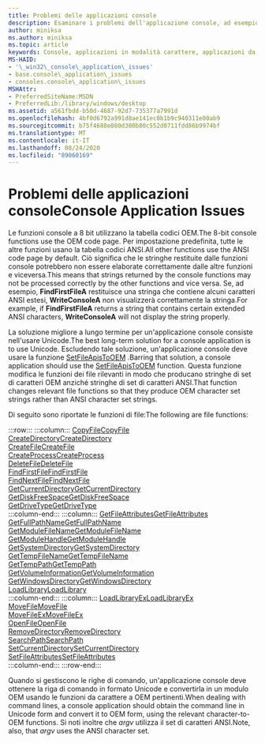 ```yaml
---
title: Problemi delle applicazioni console
description: Esaminare i problemi dell'applicazione console, ad esempio le funzioni che accettano o restituiscono stringhe dei set di caratteri OEM e funzioni che accettano o restituiscono stringhe di set di caratteri ANSI.
author: miniksa
ms.author: miniksa
ms.topic: article
keywords: Console, applicazioni in modalità carattere, applicazioni da riga di comando, applicazioni Terminal, API console
MS-HAID:
- '\_win32\_console\_application\_issues'
- base.console\_application\_issues
- consoles.console\_application\_issues
MSHAttr:
- PreferredSiteName:MSDN
- PreferredLib:/library/windows/desktop
ms.assetid: a561fbdd-b50d-4687-92d7-735377a7991d
ms.openlocfilehash: 4bf0d6792a991d8ae141ec0b1b9c940311e00ab9
ms.sourcegitcommit: b75f4688e080d300b80c552d0711fdd86b9974bf
ms.translationtype: MT
ms.contentlocale: it-IT
ms.lasthandoff: 08/24/2020
ms.locfileid: "89060169"
---
```

# <a name="console-application-issues"></a><span data-ttu-id="013da-104">Problemi delle applicazioni console</span><span class="sxs-lookup"><span data-stu-id="013da-104">Console Application Issues</span></span>

<span data-ttu-id="013da-105">Le funzioni console a 8 bit utilizzano la tabella codici OEM.</span><span class="sxs-lookup"><span data-stu-id="013da-105">The 8-bit console functions use the OEM code page.</span></span> <span data-ttu-id="013da-106">Per impostazione predefinita, tutte le altre funzioni usano la tabella codici ANSI.</span><span class="sxs-lookup"><span data-stu-id="013da-106">All other functions use the ANSI code page by default.</span></span> <span data-ttu-id="013da-107">Ciò significa che le stringhe restituite dalle funzioni console potrebbero non essere elaborate correttamente dalle altre funzioni e viceversa.</span><span class="sxs-lookup"><span data-stu-id="013da-107">This means that strings returned by the console functions may not be processed correctly by the other functions and vice versa.</span></span> <span data-ttu-id="013da-108">Se, ad esempio, **FindFirstFileA** restituisce una stringa che contiene alcuni caratteri ANSI estesi, **WriteConsoleA** non visualizzerà correttamente la stringa.</span><span class="sxs-lookup"><span data-stu-id="013da-108">For example, if **FindFirstFileA** returns a string that contains certain extended ANSI characters, **WriteConsoleA** will not display the string properly.</span></span>

<span data-ttu-id="013da-109">La soluzione migliore a lungo termine per un'applicazione console consiste nell'usare Unicode.</span><span class="sxs-lookup"><span data-stu-id="013da-109">The best long-term solution for a console application is to use Unicode.</span></span> <span data-ttu-id="013da-110">Escludendo tale soluzione, un'applicazione console deve usare la funzione [SetFileApisToOEM](https://msdn.microsoft.com/library/windows/desktop/aa365534) .</span><span class="sxs-lookup"><span data-stu-id="013da-110">Barring that solution, a console application should use the [SetFileApisToOEM](https://msdn.microsoft.com/library/windows/desktop/aa365534) function.</span></span> <span data-ttu-id="013da-111">Questa funzione modifica le funzioni dei file rilevanti in modo che producano stringhe di set di caratteri OEM anziché stringhe di set di caratteri ANSI.</span><span class="sxs-lookup"><span data-stu-id="013da-111">That function changes relevant file functions so that they produce OEM character set strings rather than ANSI character set strings.</span></span>

<span data-ttu-id="013da-112">Di seguito sono riportate le funzioni di file:</span><span class="sxs-lookup"><span data-stu-id="013da-112">The following are file functions:</span></span>

:::row:::
    :::column:::
        [<span data-ttu-id="013da-113">CopyFile</span><span class="sxs-lookup"><span data-stu-id="013da-113">CopyFile</span></span>](https://msdn.microsoft.com/library/windows/desktop/aa363851)  
        [<span data-ttu-id="013da-114">CreateDirectory</span><span class="sxs-lookup"><span data-stu-id="013da-114">CreateDirectory</span></span>](https://msdn.microsoft.com/library/windows/desktop/aa363855)  
        [<span data-ttu-id="013da-115">CreateFile</span><span class="sxs-lookup"><span data-stu-id="013da-115">CreateFile</span></span>](https://msdn.microsoft.com/library/windows/desktop/aa363858)  
        [<span data-ttu-id="013da-116">CreateProcess</span><span class="sxs-lookup"><span data-stu-id="013da-116">CreateProcess</span></span>](https://msdn.microsoft.com/library/windows/desktop/ms682425)  
        [<span data-ttu-id="013da-117">DeleteFile</span><span class="sxs-lookup"><span data-stu-id="013da-117">DeleteFile</span></span>](https://msdn.microsoft.com/library/windows/desktop/aa363915)  
        [<span data-ttu-id="013da-118">FindFirstFile</span><span class="sxs-lookup"><span data-stu-id="013da-118">FindFirstFile</span></span>](https://msdn.microsoft.com/library/windows/desktop/aa364418)  
        [<span data-ttu-id="013da-119">FindNextFile</span><span class="sxs-lookup"><span data-stu-id="013da-119">FindNextFile</span></span>](https://msdn.microsoft.com/library/windows/desktop/aa364428)  
        [<span data-ttu-id="013da-120">GetCurrentDirectory</span><span class="sxs-lookup"><span data-stu-id="013da-120">GetCurrentDirectory</span></span>](https://msdn.microsoft.com/library/windows/desktop/aa364934)  
        [<span data-ttu-id="013da-121">GetDiskFreeSpace</span><span class="sxs-lookup"><span data-stu-id="013da-121">GetDiskFreeSpace</span></span>](https://msdn.microsoft.com/library/windows/desktop/aa364935)  
        [<span data-ttu-id="013da-122">GetDriveType</span><span class="sxs-lookup"><span data-stu-id="013da-122">GetDriveType</span></span>](https://msdn.microsoft.com/library/windows/desktop/aa364939)  
    :::column-end:::
    :::column:::
        [<span data-ttu-id="013da-123">GetFileAttributes</span><span class="sxs-lookup"><span data-stu-id="013da-123">GetFileAttributes</span></span>](https://msdn.microsoft.com/library/windows/desktop/aa364944)  
        [<span data-ttu-id="013da-124">GetFullPathName</span><span class="sxs-lookup"><span data-stu-id="013da-124">GetFullPathName</span></span>](https://msdn.microsoft.com/library/windows/desktop/aa364963)  
        [<span data-ttu-id="013da-125">GetModuleFileName</span><span class="sxs-lookup"><span data-stu-id="013da-125">GetModuleFileName</span></span>](https://msdn.microsoft.com/library/windows/desktop/ms683197)  
        [<span data-ttu-id="013da-126">GetModuleHandle</span><span class="sxs-lookup"><span data-stu-id="013da-126">GetModuleHandle</span></span>](https://msdn.microsoft.com/library/windows/desktop/ms683199)  
        [<span data-ttu-id="013da-127">GetSystemDirectory</span><span class="sxs-lookup"><span data-stu-id="013da-127">GetSystemDirectory</span></span>](https://msdn.microsoft.com/library/windows/desktop/ms724373)  
        [<span data-ttu-id="013da-128">GetTempFileName</span><span class="sxs-lookup"><span data-stu-id="013da-128">GetTempFileName</span></span>](https://msdn.microsoft.com/library/windows/desktop/aa364991)  
        [<span data-ttu-id="013da-129">GetTempPath</span><span class="sxs-lookup"><span data-stu-id="013da-129">GetTempPath</span></span>](https://msdn.microsoft.com/library/windows/desktop/aa364992)  
        [<span data-ttu-id="013da-130">GetVolumeInformation</span><span class="sxs-lookup"><span data-stu-id="013da-130">GetVolumeInformation</span></span>](https://msdn.microsoft.com/library/windows/desktop/aa364993)  
        [<span data-ttu-id="013da-131">GetWindowsDirectory</span><span class="sxs-lookup"><span data-stu-id="013da-131">GetWindowsDirectory</span></span>](https://msdn.microsoft.com/library/windows/desktop/ms724454)  
        [<span data-ttu-id="013da-132">LoadLibrary</span><span class="sxs-lookup"><span data-stu-id="013da-132">LoadLibrary</span></span>](https://msdn.microsoft.com/library/windows/desktop/ms684175)  
    :::column-end:::
    :::column:::
        [<span data-ttu-id="013da-133">LoadLibraryEx</span><span class="sxs-lookup"><span data-stu-id="013da-133">LoadLibraryEx</span></span>](https://msdn.microsoft.com/library/windows/desktop/ms684179)  
        [<span data-ttu-id="013da-134">MoveFile</span><span class="sxs-lookup"><span data-stu-id="013da-134">MoveFile</span></span>](https://msdn.microsoft.com/library/windows/desktop/aa365239)  
        [<span data-ttu-id="013da-135">MoveFileEx</span><span class="sxs-lookup"><span data-stu-id="013da-135">MoveFileEx</span></span>](https://msdn.microsoft.com/library/windows/desktop/aa365240)  
        [<span data-ttu-id="013da-136">OpenFile</span><span class="sxs-lookup"><span data-stu-id="013da-136">OpenFile</span></span>](https://msdn.microsoft.com/library/windows/desktop/aa365430)  
        [<span data-ttu-id="013da-137">RemoveDirectory</span><span class="sxs-lookup"><span data-stu-id="013da-137">RemoveDirectory</span></span>](https://msdn.microsoft.com/library/windows/desktop/aa365488)  
        [<span data-ttu-id="013da-138">SearchPath</span><span class="sxs-lookup"><span data-stu-id="013da-138">SearchPath</span></span>](https://msdn.microsoft.com/library/windows/desktop/aa365527)  
        [<span data-ttu-id="013da-139">SetCurrentDirectory</span><span class="sxs-lookup"><span data-stu-id="013da-139">SetCurrentDirectory</span></span>](https://msdn.microsoft.com/library/windows/desktop/aa365530)  
        [<span data-ttu-id="013da-140">SetFileAttributes</span><span class="sxs-lookup"><span data-stu-id="013da-140">SetFileAttributes</span></span>](https://msdn.microsoft.com/library/windows/desktop/aa365535)  
    :::column-end:::
:::row-end:::

<span data-ttu-id="013da-141">Quando si gestiscono le righe di comando, un'applicazione console deve ottenere la riga di comando in formato Unicode e convertirla in un modulo OEM usando le funzioni da carattere a OEM pertinenti.</span><span class="sxs-lookup"><span data-stu-id="013da-141">When dealing with command lines, a console application should obtain the command line in Unicode form and convert it to OEM form, using the relevant character-to-OEM functions.</span></span> <span data-ttu-id="013da-142">Si noti inoltre che *argv* utilizza il set di caratteri ANSI.</span><span class="sxs-lookup"><span data-stu-id="013da-142">Note, also, that *argv* uses the ANSI character set.</span></span>
